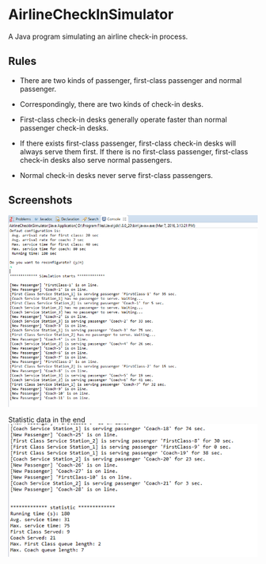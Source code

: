 # AirlineCheckInSimulator
A Java program simulating an airline check-in process.

## Rules

- There are two kinds of passenger, first-class passenger and normal passenger. 

- Correspondingly, there are two kinds of check-in desks. 

- First-class check-in desks generally operate faster than normal passenger check-in desks.

- If there exists first-class passenger, first-class check-in desks will always serve them first. If there is no first-class passenger, first-class check-in desks also serve normal passengers.

- Normal check-in desks never serve first-class passengers.


## Screenshots
![](/screenshots/AirlineCheckInSimulator.png?raw=true)

Statistic data in the end
![](/screenshots/AirlineCheckInSimulator2.png?raw=true)

